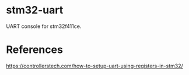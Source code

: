 # stm32-uart
UART console for stm32f411ce.


# References
https://controllerstech.com/how-to-setup-uart-using-registers-in-stm32/
